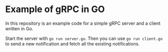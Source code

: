 # Example of gRPC in GO

In this repository is an example code for a simple gRPC server and a client written in Go.

Start the server with `go run server.go`. Then you can use `go run client.go` to send a new notification and fetch all the existing notifications.
